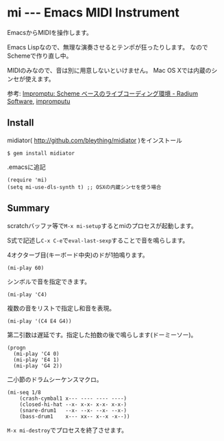 mi --- Emacs MIDI Instrument
============================
EmacsからMIDIを操作します。

Emacs Lispなので、無理な演奏させるとテンポが狂ったりします。
なのでSchemeで作り直し中。

MIDIのみなので、音は別に用意しないといけません。
Mac OS Xでは内蔵のシンセが使えます。

参考: [Impromptu: Scheme ベースのライブコーディング環境 - Radium Software](http://d.hatena.ne.jp/KZR/20090915/p2), [impromputu](http://impromptu.moso.com.au/)

Install
-------
midiator( http://github.com/bleything/midiator )をインストール

    $ gem install midiator

.emacsに追記

    (require 'mi)
    (setq mi-use-dls-synth t) ;; OSXの内蔵シンセを使う場合

Summary
-------
scratchバッファ等で`M-x mi-setup`するとmiのプロセスが起動します。

S式で記述し`C-x C-e`で`eval-last-sexp`することで音を鳴らします。

4オクターブ目(キーボード中央)のドが1拍鳴ります。

    (mi-play 60)

シンボルで音を指定できます。

    (mi-play 'C4)

複数の音をリストで指定し和音を表現。

    (mi-play '(C4 E4 G4))

第二引数は遅延です。指定した拍数の後で鳴らします(ドーミーソー)。

    (progn
      (mi-play 'C4 0)
      (mi-play 'E4 1)
      (mi-play 'G4 2))

二小節のドラムシーケンスマクロ。

    (mi-seq 1/8
        (crash-cymbal1 x--- ---- ---- ----)
        (closed-hi-hat --x- x-x- x-x- x-x-)
        (snare-drum1   --x- --x- --x- --x-)
        (bass-drum1    x--- xx-- x--x -x--))

`M-x mi-destroy`でプロセスを終了させます。
